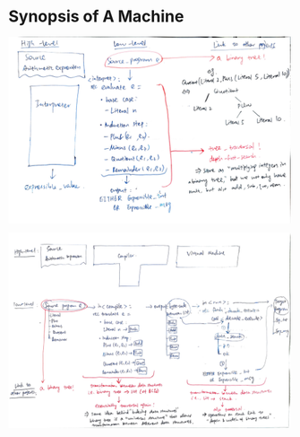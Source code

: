 # Synopsis of A Machine

![An Interpreter](../../.gitbook/assets/termproj-interpret.png)

![A Compiler and A Virtual Machine](../../.gitbook/assets/termproj-compile.png)



